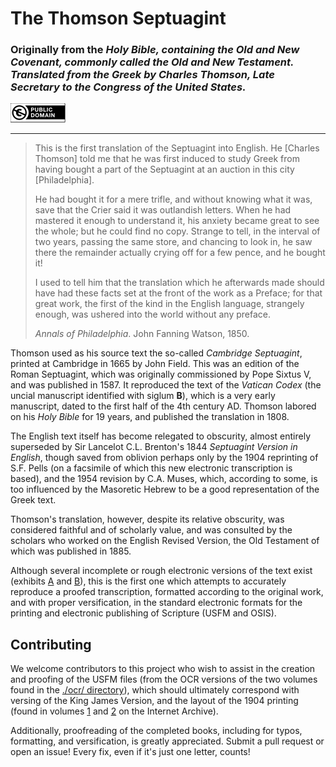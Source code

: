 # The Thomson Septuagint

### Originally from the *Holy Bible, containing the Old and New Covenant, commonly called the Old and New Testament. Translated from the Greek by Charles Thomson, Late Secretary to the Congress of the United States.*

[![This work is in the public domain](pdm.png)](LICENSE)

---

> This is the first translation of the Septuagint into English. He [Charles
> Thomson] told me that he was first induced to study Greek from having bought
> a part of the Septuagint at an auction in this city [Philadelphia].
>
> He had bought it for a mere trifle, and without knowing what it was, save
> that the Crier said it was outlandish letters. When he had mastered it enough
> to understand it, his anxiety became great to see the whole; but he could
> find no copy. Strange to tell, in the interval of two years, passing the same
> store, and chancing to look in, he saw there the remainder actually crying
> off for a few pence, and he bought it!
>
> I used to tell him that the translation which he afterwards made should have
> had these facts set at the front of the work as a Preface; for that great
> work, the first of the kind in the English language, strangely enough, was
> ushered into the world without any preface.
>
> *Annals of Philadelphia*. John Fanning Watson, 1850.

Thomson used as his source text the so-called *Cambridge Septuagint*, printed
at Cambridge in 1665 by John Field. This was an edition of the Roman
Septuagint, which was originally commissioned by Pope Sixtus V, and was
published in 1587. It reproduced the text of the *Vatican Codex* (the uncial
manuscript identified with siglum **B**), which is a very early manuscript,
dated to the first half of the 4th century AD. Thomson labored on his
*Holy Bible* for 19 years, and published the translation in 1808.

The English text itself has become relegated to obscurity, almost entirely
superseded by Sir Lancelot C.L. Brenton's 1844 *Septuagint Version in English*,
though saved from oblivion perhaps only by the 1904 reprinting of S.F. Pells
(on a facsimile of which this new electronic transcription is based), and the
1954 revision by C.A. Muses, which, according to some, is too influenced by the
Masoretic Hebrew to be a good representation of the Greek text.

Thomson's translation, however, despite its relative obscurity, was considered
faithful and of scholarly value, and was consulted by the scholars who worked
on the English Revised Version, the Old Testament of which was published in
1885.

Although several incomplete or rough electronic versions of the text exist
(exhibits [A](http://thetencommandmentsministry.us/ministry/charles_thomson/)
and [B](http://studybible.info/Thomson)), this is the first one which attempts
to accurately reproduce a proofed transcription, formatted according to the
original work, and with proper versification, in the standard electronic
formats for the printing and electronic publishing of Scripture (USFM and
OSIS).

## Contributing

We welcome contributors to this project who wish to assist in the creation and
proofing of the USFM files (from the OCR versions of the two volumes found in
the [./ocr/ directory](ocr/)), which should ultimately correspond with versing
of the King James Version, and the layout of the 1904 printing (found in
volumes [1](https://archive.org/stream/oldcovenantcommo01thom) and
[2](https://archive.org/stream/oldcovenantcommo02thom) on the Internet
Archive).

Additionally, proofreading of the completed books, including for typos,
formatting, and versification, is greatly appreciated. Submit a pull request or
open an issue! Every fix, even if it's just one letter, counts!
